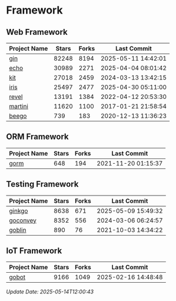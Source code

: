 # Framework

## Web Framework
| Project Name | Stars | Forks | Last Commit |
| ------------ | ----- | ----- | ----------- |
| [gin](https://github.com/gin-gonic/gin) | 82248 | 8194 | 2025-05-11 14:42:01 |
| [echo](https://github.com/labstack/echo) | 30989 | 2271 | 2025-04-04 08:01:42 |
| [kit](https://github.com/go-kit/kit) | 27018 | 2459 | 2024-03-13 13:42:15 |
| [iris](https://github.com/kataras/iris) | 25497 | 2477 | 2025-04-30 05:11:00 |
| [revel](https://github.com/revel/revel) | 13191 | 1384 | 2022-04-12 20:53:30 |
| [martini](https://github.com/go-martini/martini) | 11620 | 1100 | 2017-01-21 21:58:54 |
| [beego](https://github.com/astaxie/beego) | 739 | 183 | 2020-12-13 11:36:23 |

## ORM Framework
| Project Name | Stars | Forks | Last Commit |
| ------------ | ----- | ----- | ----------- |
| [gorm](https://github.com/jinzhu/gorm) | 648 | 194 | 2021-11-20 01:15:37 |

## Testing Framework
| Project Name | Stars | Forks | Last Commit |
| ------------ | ----- | ----- | ----------- |
| [ginkgo](https://github.com/onsi/ginkgo) | 8638 | 671 | 2025-05-09 15:49:32 |
| [goconvey](https://github.com/smartystreets/goconvey) | 8352 | 556 | 2024-03-06 06:24:57 |
| [goblin](https://github.com/franela/goblin) | 890 | 76 | 2021-10-03 14:34:22 |

## IoT Framework
| Project Name | Stars | Forks | Last Commit |
| ------------ | ----- | ----- | ----------- |
| [gobot](https://github.com/hybridgroup/gobot) | 9166 | 1049 | 2025-02-16 14:48:48 |

*Update Date: 2025-05-14T12:00:43*